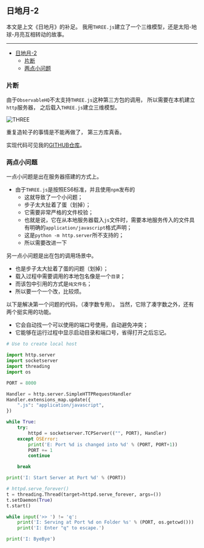 ## 日地月-2

本文是上文《日地月》的补足。
我用`THREE.js`建立了一个三维模型，还是太阳-地球-月亮互相转动的故事。

---

- [日地月-2](#日地月-2)
  - [片断](#片断)
  - [两点小问题](#两点小问题)

### 片断

由于`ObservableHQ`不太支持`THREE.js`这种第三方包的调用，
所以需要在本机建立`http`服务器，
之后载入`THREE.js`建立三维模型。

![THREE](three.svg)

重复造轮子的事情是不能再做了，
第三方库真香。

实现代码可见我的[GITHUB仓库](https://github.com/listenzcc/ThreeJS "GITHUB仓库")。

### 两点小问题

一点小问题是出在服务器搭建的方式上。

- 由于`THREE.js`是按照ES6标准，并且使用`npm`发布的
  - 这就导致了一个小问题；
  - 步子太大扯着了蛋（划掉）；
  - 它需要非常严格的文件校验；
  - 也就是说，它在从本地服务器载入`js`文件时，需要本地服务传入的文件具有明确的`application/javascript`格式声明；
  - 这是`python -m http.server`所不支持的；
  - 所以需要改进一下

另一点小问题是出在包的调用场景中。

- 也是步子太大扯着了蛋的问题（划掉）；
- 载入过程中需要调用的本地包名像是一个`目录`；
- 而该包中引用的方式是`纯文件名`；
- 所以要一个一个改，比较烦。


以下是解决第一个问题的代码，（凑字数专用）。
当然，它除了凑字数之外，还有两个挺实用的功能。

- 它会自动找一个可以使用的端口号使用，自动避免冲突；
- 它能够在运行过程中显示启动目录和端口号，省得打开之后忘记。

```python
# Use to create local host

import http.server
import socketserver
import threading
import os

PORT = 8000

Handler = http.server.SimpleHTTPRequestHandler
Handler.extensions_map.update({
    ".js": "application/javascript",
})

while True:
    try:
        httpd = socketserver.TCPServer(("", PORT), Handler)
    except OSError:
        print('E: Port %d is changed into %d' % (PORT, PORT+1))
        PORT += 1
        continue

    break

print('I: Start Server at Port %d' % (PORT))

# httpd.serve_forever()
t = threading.Thread(target=httpd.serve_forever, args=())
t.setDaemon(True)
t.start()

while input('>> ') != 'q':
    print('I: Serving at Port %d on Folder %s' % (PORT, os.getcwd()))
    print('I: Enter "q" to escape.')

print('I: ByeBye')

```



